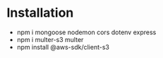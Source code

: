 # Installation

* npm i mongoose nodemon cors dotenv express
* npm i multer-s3 multer
* npm install @aws-sdk/client-s3

